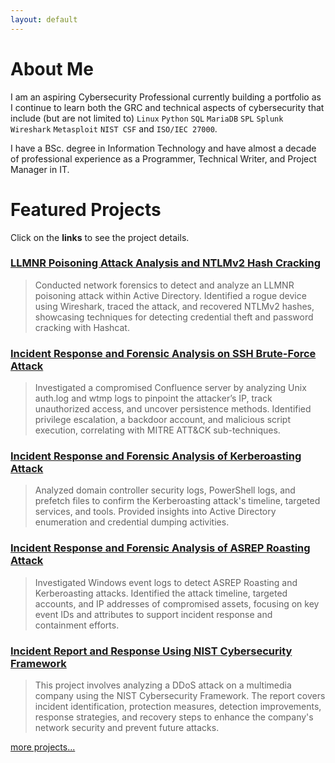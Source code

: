 ```yaml
---
layout: default
---
```


# About Me
I am an aspiring Cybersecurity Professional currently building a portfolio as I continue to learn both the GRC and technical aspects of cybersecurity that include (but are not limited to) `Linux` `Python` `SQL` `MariaDB` `SPL` `Splunk` `Wireshark` `Metasploit` `NIST CSF` and `ISO/IEC 27000`.

I have a BSc. degree in Information Technology and have almost a decade of professional experience as a Programmer, Technical Writer, and Project Manager in IT.

# Featured Projects
Click on the **links** to see the project details.

### [LLMNR Poisoning Attack Analysis and NTLMv2 Hash Cracking](./projects/llmnr-poisoning-attack.md)

> Conducted network forensics to detect and analyze an LLMNR poisoning attack within Active Directory. Identified a rogue device using Wireshark, traced the attack, and recovered NTLMv2 hashes, showcasing techniques for detecting credential theft and password cracking with Hashcat.

### [Incident Response and Forensic Analysis on SSH Brute-Force Attack](./projects/brute-force-attack.md)

> Investigated a compromised Confluence server by analyzing Unix auth.log and wtmp logs to pinpoint the attacker’s IP, track unauthorized access, and uncover persistence methods. Identified privilege escalation, a backdoor account, and malicious script execution, correlating with MITRE ATT&CK sub-techniques.

### [Incident Response and Forensic Analysis of Kerberoasting Attack](./projects/kerberoasting-attack.md)

> Analyzed domain controller security logs, PowerShell logs, and prefetch files to confirm the Kerberoasting attack's timeline, targeted services, and tools. Provided insights into Active Directory enumeration and credential dumping activities.

### [Incident Response and Forensic Analysis of ASREP Roasting Attack](./projects/asrep-roasting-attack.md)

> Investigated Windows event logs to detect ASREP Roasting and Kerberoasting attacks. Identified the attack timeline, targeted accounts, and IP addresses of compromised assets, focusing on key event IDs and attributes to support incident response and containment efforts.

### [Incident Report and Response Using NIST Cybersecurity Framework](./projects/incident-report-nist-csf.md)

> This project involves analyzing a DDoS attack on a multimedia company using the NIST Cybersecurity Framework. The report covers incident identification, protection measures, detection improvements, response strategies, and recovery steps to enhance the company's network security and prevent future attacks.

[more projects...](./page-one.md)
